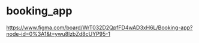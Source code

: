# booking_app

https://www.figma.com/board/WrT032D2QpfFD4wAD3xH6L/Booking-app?node-id=0%3A1&t=ywu8lzbZd8cUYP95-1
